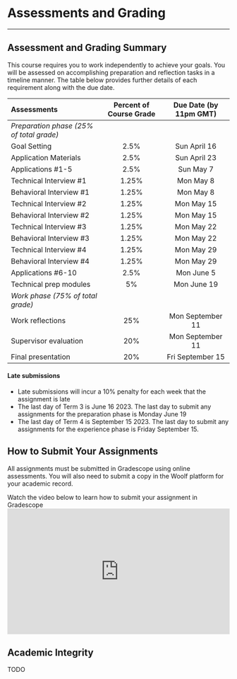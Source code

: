 # Assessments and Grading
---


## Assessment and Grading Summary

This course requires you to work independently to achieve your goals. You will be assessed on accomplishing preparation and reflection tasks in a timeline manner. The table below provides further details of each requirement along with the due date. 

| Assessments                                         | Percent of Course Grade       | Due Date (by 11pm GMT)    
| :---                                                |    :----:                     |  :----: 
| *Preparation phase (25% of total grade)*
| Goal Setting                                        | 2.5%                          | Sun April 16 
| Application Materials                               | 2.5%                          | Sun April 23
| Applications #1-5                                   | 2.5%                          | Sun May 7
| Technical Interview #1                              | 1.25%                         | Mon May 8
| Behavioral Interview #1                             | 1.25%                         | Mon May 8
| Technical Interview #2                              | 1.25%                         | Mon May 15
| Behavioral Interview #2                             | 1.25%                         | Mon May 15
| Technical Interview #3                              | 1.25%                         | Mon May 22
| Behavioral Interview #3                             | 1.25%                         | Mon May 22
| Technical Interview #4                              | 1.25%                         | Mon May 29
| Behavioral Interview #4                             | 1.25%                         | Mon May 29
| Applications #6-10                                  | 2.5%                          | Mon June 5
| Technical prep modules                              | 5%                            | Mon June 19  
| *Work phase (75% of total grade)*
| Work reflections                                    | 25%                           | Mon September 11
| Supervisor evaluation                               | 20%                           | Mon September 11          
| Final presentation                                  | 20%                           | Fri September 15 



#### Late submissions
 
- Late submissions will incur a 10% penalty for each week that the assignment is late
- The last day of Term 3 is June 16 2023. The last day to submit any assignments for the preparation phase is Monday June 19 
- The last day of Term 4 is September 15 2023. The last day to submit any assignments for the experience phase is Friday September 15.


## How to Submit Your Assignments

All assignments must be submitted in Gradescope using online assessments. You will also need to submit a copy in the Woolf platform for your academic record.

<aside> Watch the video below to learn how to submit your assignment in Gradescope</aside>
<div style="position: relative; padding-bottom: 56.25%; height: 0;">
 <iframe width="560" height="315" src="https://www.youtube.com/embed/HrYJGTnNnzU" title="YouTube video player" frameborder="0" allow="accelerometer; autoplay; clipboard-write; encrypted-media; gyroscope; picture-in-picture; web-share" allowfullscreen style="position: absolute; top: 0; left: 0; width: 100%; height: 100%;"
></iframe>
</div>

## Academic Integrity
TODO
